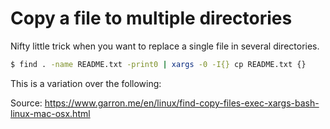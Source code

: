 # Copy a file to multiple directories

Nifty little trick when you want to replace a single file in several directories.

```bash
$ find . -name README.txt -print0 | xargs -0 -I{} cp README.txt {}
```

This is a variation over the following:

Source: https://www.garron.me/en/linux/find-copy-files-exec-xargs-bash-linux-mac-osx.html
